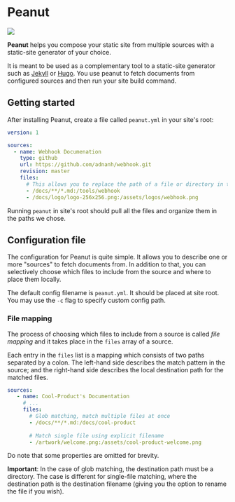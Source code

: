 # Peanut
![](https://github.com/orelb/peanut/workflows/Build/badge.svg)

**Peanut** helps you compose your static site from multiple sources with a static-site generator of your choice.

It is meant to be used as a complementary tool to a static-site generator such as [Jekyll](https://github.com/jekyll/jekyll) or [Hugo](https://github.com/gohugoio/hugo).
You use peanut to fetch documents from configured sources and then run your site build command. 

## Getting started
After installing Peanut, create a file called `peanut.yml` in your site's root:
```yaml
version: 1

sources:
  - name: Webhook Documenation
    type: github
    url: https://github.com/adnanh/webhook.git
    revision: master
    files:
      # This allows you to replace the path of a file or directory in the destination
      - /docs/**/*.md:/tools/webhook
      - /docs/logo/logo-256x256.png:/assets/logos/webhook.png
```
Running `peanut` in site's root should pull all the files and organize them in the paths we chose. 

## Configuration file
The configuration for Peanut is quite simple. It allows you to describe one or more "sources" to fetch documents from.
In addition to that, you can selectively choose which files to include from the source and where to place them locally.

The default config filename is `peanut.yml`. It should be placed at site root.
You may use the `-c` flag to specify custom config path.

### File mapping
The process of choosing which files to include from a source is called *file mapping* and it takes place in the `files` array of a source.

Each entry in the `files` list is a mapping which consists of two paths separated by a colon. The left-hand side describes the match pattern in the source; and the right-hand side describes the local destination path for the matched files.

 ```yaml
sources:
    - name: Cool-Product's Documentation
      # ...
      files:
        # Glob matching, match multiple files at once
        - /docs/**/*.md:/docs/cool-product
          
        # Match single file using explicit filename
        - /artwork/welcome.png:/assets/cool-product-welcome.png
```
Do note that some properties are omitted for brevity.

**Important**: In the case of glob matching, the destination path must be a directory. The case is different for single-file matching, where the destination path is the destination filename (giving you the option to rename the file if you wish).

